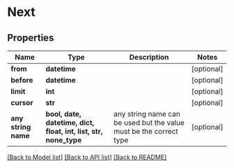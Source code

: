 # Next


## Properties
Name | Type | Description | Notes
------------ | ------------- | ------------- | -------------
**from** | **datetime** |  | [optional] 
**before** | **datetime** |  | [optional] 
**limit** | **int** |  | [optional] 
**cursor** | **str** |  | [optional] 
**any string name** | **bool, date, datetime, dict, float, int, list, str, none_type** | any string name can be used but the value must be the correct type | [optional]

[[Back to Model list]](../README.md#documentation-for-models) [[Back to API list]](../README.md#documentation-for-api-endpoints) [[Back to README]](../README.md)


